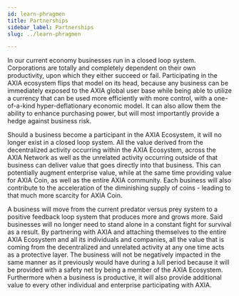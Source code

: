 ```yaml
---
id: learn-phragmen
title: Partnerships
sidebar_label: Partnerships
slug: ../learn-phragmen

---
```


In our current economy businesses run in a closed loop system. Corporations are totally and completely dependent on their own productivity, upon which they either succeed or fail. Participating in the AXIA ecosystem flips that model on its head, because any business can be immediately exposed to the AXIA global user base while being able to utilize a currency that can be used more efficiently with more control, with a one-of-a-kind hyper-deflationary economic model. It can also allow them the ability to enhance purchasing power, but will most importantly provide a hedge against business risk. 

Should a business become a participant in the AXIA Ecosystem, it will no longer exist in a closed loop system. All the value derived from the decentralized activity occurring within the AXIA Ecosystem, across the AXIA Network as well as the unrelated activity occurring outside of that business can deliver value that goes directly into that business. This can potentially augment enterprise value, while at the same time providing value for AXIA Coin, as well as the entire AXIA community. Each business will also contribute to the acceleration of the diminishing supply of coins - leading to that much more scarcity for AXIA Coin.
 
A business will move from the current predator versus prey system to a positive feedback loop system that produces more and grows more. Said businesses will no longer need to stand alone in a constant fight for survival as a result. By partnering with AXIA and attaching themselves to the entire AXIA Ecosystem and all its individuals and companies, all the value that is coming from the decentralized and unrelated activity at any one time acts as a protective layer. The business will not be negatively impacted in the same manner as it previously would have during a lull period because it will be provided with a safety net by being a member of the AXIA Ecosystem. Furthermore when a business is productive, it will also provide additional value to every other individual and enterprise participating with AXIA.

